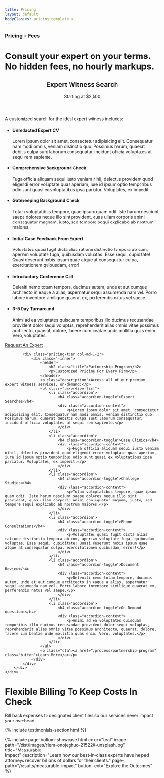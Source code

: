 ```yaml
---
title: Pricing
layout: default
bodyClasses: pricing template-a
---
```


<div class="page-header centered compact">
    <div class="site-wrapper">
        <div class="header-text">
            <h3 class="subtitle">Pricing + Fees</h3>
            <h1 class="title">Consult your expert on your terms.<br> No hidden fees, no hourly markups.</h1>
        </div>
    </div>
</div>

<div class="section">
    <div class="site-wrapper">
        <div class="pricing-tiers">        
            <div class="pricing-tier col-md-1-2">
                <div class="-inner">                
                    <header>            
                        <h2 class="title">Expert Witness Search</h2>
                        <p>Starting at $2,500</p>
                    </header>
                    <p class="description">A customized search for the ideal expert witness includes:</p>
                    <ul class="accordion-list">
                        <li class="accordion">
                            <h4 class="accordion-toggle">Unredacted Expert CV</h4>
                            <div class="accordion-content">
                                <p>Lorem ipsum dolor sit amet, consectetur adipisicing elit. Consequatur nam modi omnis, veniam distinctio quo. Possimus harum, quaerat debitis culpa sunt laborum consequatur, incidunt officia voluptates at sequi rem sapiente.</p>
                            </div>
                        </li>
                        <li class="accordion">
                            <h4 class="accordion-toggle">Comprehensive Background Check</h4>
                            <div class="accordion-content">
                                <p>Fuga officia aliquam sequi iusto veniam nihil, delectus provident quod eligendi error voluptate quas aperiam, iure id ipsum optio temporibus odio sunt quasi ex voluptatibus ipsa pariatur. Voluptates, ex impedit.</p>
                            </div>
                        </li>
                        <li class="accordion">
                            <h4 class="accordion-toggle">Gatekeeping Background Check</h4>
                            <div class="accordion-content">
                                <p>Totam voluptatibus tempore, quae ipsum quam odit. Iste harum nesciunt saepe dolores neque illo sint provident, quas ullam corporis animi consequatur magnam, iusto, sed tempore sequi explicabo ab nostrum maiores.</p>
                            </div>
                        </li>
                        <li class="accordion">
                            <h4 class="accordion-toggle">Initial Case Feedback From Expert</h4>
                            <div class="accordion-content">
                                <p>Voluptates quasi fugit dicta alias ratione distinctio tempora ab cum, aperiam voluptate fuga, quibusdam voluptas. Esse sequi, cupiditate! Quasi deserunt nobis ipsum quae atque at consequatur culpa, exercitationem quibusdam, error!</p>
                            </div>
                        </li>
                        <li class="accordion">
                            <h4 class="accordion-toggle">Introductory Conference Call</h4>
                            <div class="accordion-content">
                                <p>Deleniti nemo totam tempore, ducimus autem, unde et aut cumque architecto in eaque a alias, aspernatur sequi assumenda nam vel. Porro labore inventore similique quaerat ex, perferendis natus vel saepe.</p>
                            </div>
                        </li>
                        <li class="accordion">
                            <h4 class="accordion-toggle">3-5 Day Turnaround</h4>
                            <div class="accordion-content">
                                <p>Animi ad ea voluptates quisquam temporibus illo ducimus recusandae provident dolor sequi voluptas, reprehenderit alias omnis vitae possimus architecto, quaerat, dolore, facere cum beatae unde mollitia quas enim. Vero, voluptates.</p>
                            </div>
                        </li>
                    </ul>
                    <p class="cta"><a href="/process/request-an-expert" class="button">Request An Expert</a></p>
                </div>
            </div>

            <div class="pricing-tier col-md-1-2">
                <div class="-inner">                
                    <header>            
                        <h2 class="title">Partnership Program</h2>
                        <p>Customized Pricing For Every Firm</p>
                    </header>
                    <p class="description">Access all of our premium expert witness services, on-demand:</p>
                    <ul class="accordion-list">
                        <li class="accordion">
                            <h4 class="accordion-toggle">Expert Searches</h4>
                            <div class="accordion-content">
                                <p>Lorem ipsum dolor sit amet, consectetur adipisicing elit. Consequatur nam modi omnis, veniam distinctio quo. Possimus harum, quaerat debitis culpa sunt laborum consequatur, incidunt officia voluptates at sequi rem sapiente.</p>
                            </div>
                        </li>
                        <li class="accordion">
                            <h4 class="accordion-toggle">Case Clinics</h4>
                            <div class="accordion-content">
                                <p>Fuga officia aliquam sequi iusto veniam nihil, delectus provident quod eligendi error voluptate quas aperiam, iure id ipsum optio temporibus odio sunt quasi ex voluptatibus ipsa pariatur. Voluptates, ex impedit.</p>
                            </div>
                        </li>
                        <li class="accordion">
                            <h4 class="accordion-toggle">Challege Studies</h4>
                            <div class="accordion-content">
                                <p>Totam voluptatibus tempore, quae ipsum quam odit. Iste harum nesciunt saepe dolores neque illo sint provident, quas ullam corporis animi consequatur magnam, iusto, sed tempore sequi explicabo ab nostrum maiores.</p>
                            </div>
                        </li>
                        <li class="accordion">
                            <h4 class="accordion-toggle">Phone Consultations</h4>
                            <div class="accordion-content">
                                <p>Voluptates quasi fugit dicta alias ratione distinctio tempora ab cum, aperiam voluptate fuga, quibusdam voluptas. Esse sequi, cupiditate! Quasi deserunt nobis ipsum quae atque at consequatur culpa, exercitationem quibusdam, error!</p>
                            </div>
                        </li>
                        <li class="accordion">
                            <h4 class="accordion-toggle">Document Review</h4>
                            <div class="accordion-content">
                                <p>Deleniti nemo totam tempore, ducimus autem, unde et aut cumque architecto in eaque a alias, aspernatur sequi assumenda nam vel. Porro labore inventore similique quaerat ex, perferendis natus vel saepe.</p>
                            </div>
                        </li>
                        <li class="accordion">
                            <h4 class="accordion-toggle">On-Demand Questions</h4>
                            <div class="accordion-content">
                                <p>Animi ad ea voluptates quisquam temporibus illo ducimus recusandae provident dolor sequi voluptas, reprehenderit alias omnis vitae possimus architecto, quaerat, dolore, facere cum beatae unde mollitia quas enim. Vero, voluptates.</p>
                            </div>
                        </li>
                    </ul>
                    <p class="cta"><a href="/process/partnership-program" class="button">Learn More</a></p>
                </div>
            </div>
        </div>
    </div>
</div>

<div class="section centered-text-section">
    <div class="site-wrapper">
        <div class="section-content">
            <h1 class="section-title animate-in">Flexible Billing To Keep Costs In Check</h1>
            <p class="animate-in">Bill back expenses to designated client files so our services never impact your overhead.</p>
        </div>
    </div>
</div>

{% include testimonials-section.html %}

{% include page-bottom-showcase.html color="teal" image-path="/dist/images/clem-onojeghuo-215220-unsplash.jpg" title="Measurable<br> Impact" description="Learn how our best-in-class experts have helped attorneys recover billions of dollars for their clients." page-path="/results/measurable-impact" button-text="Explore the Outcomes" %}